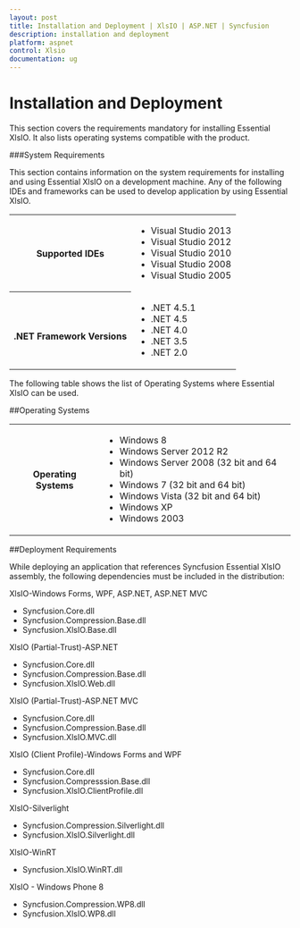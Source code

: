 ```yaml
---
layout: post
title: Installation and Deployment | XlsIO | ASP.NET | Syncfusion
description: installation and deployment
platform: aspnet
control: Xlsio
documentation: ug
---
```


# Installation and Deployment

This section covers the requirements mandatory for installing Essential XlsIO. It also lists operating systems compatible with the product.

###System Requirements

This section contains information on the system requirements for installing and using Essential XlsIO on a development machine. Any of the following IDEs and frameworks can be used to develop application by using Essential XlsIO.


<table>
<tr>
<th>
Supported IDEs</th><td>
<ul><li> Visual Studio 2013</li><li> Visual Studio 2012</li><li> Visual Studio 2010</li><li> Visual Studio 2008</li><li> Visual Studio 2005</li></ul></td></tr>
<tr>
<th>
<br>.NET Framework Versions</th><td>
<ul><li> .NET 4.5.1</li><li> .NET 4.5</li><li> .NET 4.0</li><li> .NET 3.5</li><li> .NET 2.0</li></ul></td></tr>
</table>



The following table shows the list of Operating Systems where Essential XlsIO can be used.

##Operating Systems

<table>
<tr>
<th>
Operating Systems</th><td>
<ul><li> Windows 8</li><li> Windows Server 2012 R2</li><li> Windows Server 2008 (32 bit and 64 bit)</li><li> Windows 7 (32 bit and 64 bit)</li><li> Windows Vista (32 bit and 64 bit)</li><li> Windows XP</li><li> Windows 2003</li></ul></td></tr>
</table>

##Deployment Requirements

While deploying an application that references Syncfusion Essential XlsIO assembly, the following dependencies must be included in the distribution:

XlsIO-Windows Forms, WPF, ASP.NET, ASP.NET MVC

* Syncfusion.Core.dll
* Syncfusion.Compression.Base.dll
* Syncfusion.XlsIO.Base.dll

XlsIO (Partial-Trust)-ASP.NET

* Syncfusion.Core.dll
* Syncfusion.Compression.Base.dll
* Syncfusion.XlsIO.Web.dll

XlsIO (Partial-Trust)-ASP.NET MVC

* Syncfusion.Core.dll
* Syncfusion.Compression.Base.dll
* Syncfusion.XlsIO.MVC.dll

XlsIO (Client Profile)-Windows Forms and WPF

* Syncfusion.Core.dll
* Syncfusion.Compresssion.Base.dll
* Syncfusion.XlsIO.ClientProfile.dll

XlsIO-Silverlight

* Syncfusion.Compression.Silverlight.dll
* Syncfusion.XlsIO.Silverlight.dll

XlsIO-WinRT

* Syncfusion.XlsIO.WinRT.dll

XlsIO - Windows Phone 8

* Syncfusion.Compression.WP8.dll
* Syncfusion.XlsIO.WP8.dll
